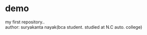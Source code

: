 # demo
my first repository..<br>
author: suryakanta nayak(bca student. studied at N.C auto. college)